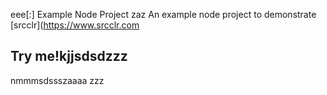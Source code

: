 eee[:] Example Node Project
zaz
An example node project to demonstrate [srcclr](https://www.srcclr.com
## Try me!kjjsdsdzzz
nmmmsdssszaaaa
zzz
